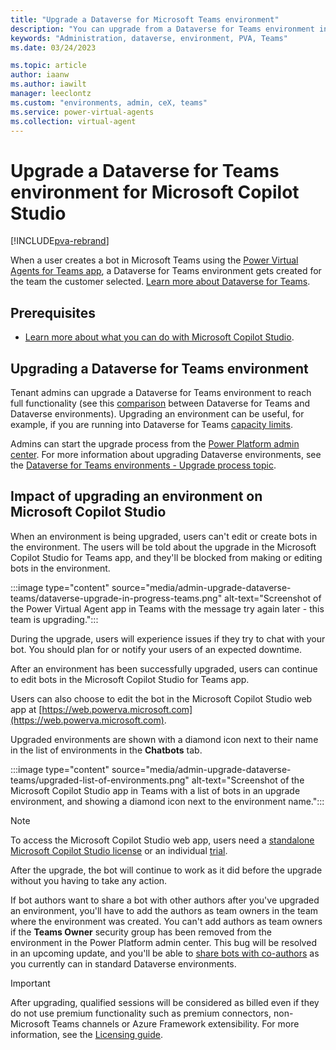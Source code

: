 ```yaml
---
title: "Upgrade a Dataverse for Microsoft Teams environment"
description: "You can upgrade from a Dataverse for Teams environment in Microsoft Copilot Studio, so you can avoid capacity limits."
keywords: "Administration, dataverse, environment, PVA, Teams"
ms.date: 03/24/2023

ms.topic: article
author: iaanw
ms.author: iawilt
manager: leeclontz
ms.custom: "environments, admin, ceX, teams"
ms.service: power-virtual-agents
ms.collection: virtual-agent
---
```


# Upgrade a Dataverse for Teams environment for Microsoft Copilot Studio

[!INCLUDE[pva-rebrand](includes/pva-rebrand.md)]

When a user creates a bot in Microsoft Teams using the [Power Virtual
Agents for Teams app](fundamentals-what-is-power-virtual-agents.md), a Dataverse for Teams environment gets created for the team the customer selected. [Learn more about Dataverse for Teams](/power-platform/admin/about-teams-environment).

## Prerequisites

- [Learn more about what you can do with Microsoft Copilot Studio](fundamentals-what-is-power-virtual-agents.md).

## Upgrading a Dataverse for Teams environment

Tenant admins can upgrade a Dataverse for Teams environment to reach full functionality (see this
[comparison](/power-platform/admin/about-teams-environment#conceptual-model) between Dataverse for Teams and Dataverse environments). Upgrading an environment can be useful, for example, if you are running into Dataverse for Teams [capacity limits](/power-platform/admin/about-teams-environment#capacity-limits).

Admins can start the upgrade process from the [Power Platform admin
center](https://admin.powerplatform.microsoft.com/).
For more information about upgrading Dataverse environments, see the [Dataverse for Teams environments - Upgrade process topic](/power-platform/admin/about-teams-environment\#upgrade-process).

## Impact of upgrading an environment on Microsoft Copilot Studio

When an environment is being upgraded, users can't edit or create bots in the environment. The users will be told about the upgrade in the Microsoft Copilot Studio for Teams app, and they'll be blocked
from making or editing bots in the environment.

:::image type="content" source="media/admin-upgrade-dataverse-teams/dataverse-upgrade-in-progress-teams.png" alt-text="Screenshot of the Power Virtual Agent app in Teams  with the message try again later - this team is upgrading.":::

During the upgrade, users will experience issues if they try to chat with your bot. You should plan for or notify your users of an expected downtime.

After an environment has been successfully upgraded, users can continue to edit bots in the Microsoft Copilot Studio for Teams app.

Users can also choose to edit the bot in the Microsoft Copilot Studio web app at [https://web.powerva.microsoft.com](https://web.powerva.microsoft.com).

Upgraded environments are shown with a diamond icon next to their name in the list of environments in the **Chatbots** tab.

:::image type="content" source="media/admin-upgrade-dataverse-teams/upgraded-list-of-environments.png" alt-text="Screenshot of the Microsoft Copilot Studio app in Teams with a list of bots in an upgrade environment, and showing a diamond icon next to the environment name.":::

> [!NOTE]
> To access the Microsoft Copilot Studio web app, users need a [standalone Microsoft Copilot Studio license](requirements-licensing-subscriptions.md) or an individual [trial](sign-up-individual.md).

After the upgrade, the bot will continue to work as it did before the upgrade without you having to take any action.

If bot authors want to share a bot with other authors after you've upgraded an environment, you'll have to add the authors as team owners in the team where the environment was created. You can't add authors as team owners if the **Teams Owner** security group has been removed from the environment in the Power Platform admin center. This bug will be resolved in an upcoming update, and you'll be able to [share bots with co-authors](admin-share-bots.md) as you currently can in standard Dataverse environments.

> [!IMPORTANT]
> After upgrading, qualified sessions will be considered as billed even if they do not use premium functionality such as premium connectors, non-Microsoft Teams channels or Azure Framework extensibility. For more information, see the [Licensing guide](https://go.microsoft.com/fwlink/?linkid=2085130).
